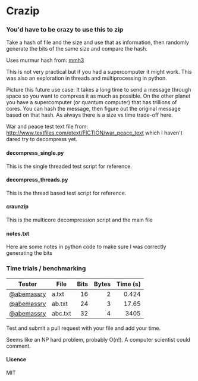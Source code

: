 # Crazip
### You'd have to be crazy to use this to zip

Take a hash of file and the size and use that as information, then randomly generate the bits of the same size and compare the hash.

Uses murmur hash from: [mmh3](https://github.com/hajimes/mmh3)

This is not very practical but if you had a supercomputer it might work.  This was also an exploration in threads and multiprocessing in python.

Picture this future use case:
It takes a long time to send a message through space so you want to compress it as much as possible.  On the other planet you have a supercomputer (or quantum computer) that has trillions of cores.  You can hash the message, then figure out the original message based on that hash.  As always there is a size vs time trade-off here.

War and peace test text file from: http://www.textfiles.com/etext/FICTION/war_peace_text which I haven't dared try to decompress yet.

#### decompress_single.py
This is the single threaded test script for reference.

#### decompress_threads.py
This is the thread based test script for reference.

#### craunzip
This is the multicore decompression script and the main file

#### notes.txt
Here are some notes in python code to make sure I was correctly generating the bits

### Time trials / benchmarking

|Tester                                    |File      |Bits   |Bytes | Time (s)|
|------------------------------------------|----------|------:|-----:|--------:|
|[@abemassry](https://github.com/abemassry)|a.txt     |16     |2     |    0.424|
|[@abemassry](https://github.com/abemassry)|ab.txt    |24     |3     |    17.65|
|[@abemassry](https://github.com/abemassry)|abc.txt   |32     |4     |    3405 |

Test and submit a pull request with your file and add your time.

Seems like an NP hard problem, probably O(n!). A computer scientist could comment.

#### Licence
MIT
